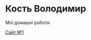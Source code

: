# Кость Володимир
Мої домашні роботи

[Сайт №1](vovko21.Github.io/Site/index.html "Мой первый сайт!")
